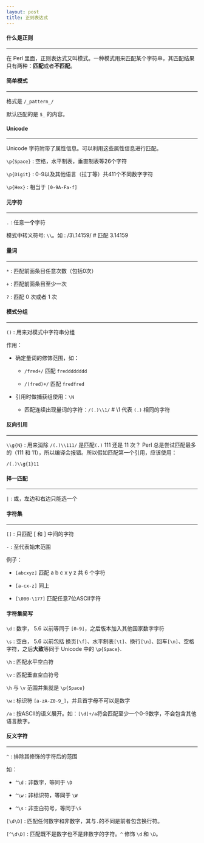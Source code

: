 ```yaml
---
layout: post
title: 正则表达式
---
```


#### 什么是正则 ####

---

在 Perl 里面，正则表达式又叫模式。一种模式用来匹配某个字符串，其匹配结果只有两种：**匹配**或者**不匹配**。


#### 简单模式 ####

---

格式是 `/_pattern_/`

默认匹配的是 `$_` 的内容。


#### Unicode ####

---

Unicode 字符附带了属性信息。可以利用这些属性信息进行匹配。

`\p{Space}` : 空格，水平制表，垂直制表等26个字符

`\p{Digit}` : 0-9以及其他语言（拉丁等）共411个不同数字字符

`\p{Hex}` : 相当于 `[0-9A-Fa-f]`

#### 元字符 ####

---

`.` : 任意**一个**字符

模式中转义符号: `\\`。如 : /3\\.14159/ # 匹配 3.14159


#### 量词 ####

---

`*` : 匹配前面条目任意次数（包括0次）

`+` : 匹配前面条目至少一次

`?` : 匹配 0 次或者 1 次

#### 模式分组 ####

---

`()` : 用来对模式中字符串分组

作用：

 - 确定量词的修饰范围，如：
  
	- `/fred+/` 匹配 `fredddddddd`

	- `/(fred)+/` 匹配 `fredfred`

 - 引用时做捕获组使用：`\N`

	- 匹配连续出现量词的字符：`/(.)\\1/` # \\1 代表 `(.)` 相同的字符 

#### 反向引用 ####

---

`\\g{N}` : 用来消除 `/(.)\\111/` 是匹配`(.)` 111 还是 11 次？ Perl 总是尝试匹配最多的（111 和 11），所以编译会报错。所以假如匹配第一个引用，应该使用：

`/(.)\\g{1}11`


#### 择一匹配 ####

---

`|` : 或，左边和右边只能选一个

#### 字符集 ####

---

`[]` : 只匹配 [ 和 ] 中间的字符

`-` : 至代表始末范围

例子：

 - `[abcxyz]` 匹配 a b c x y z 共 6 个字符

 - `[a-cx-z]` 同上

 - `[\000-\177]` 匹配任意7位ASCII字符

#### 字符集简写 ####

`\d` : 数字， 5.6 以前等同于 `[0-9]`，之后版本加入其他国家数字字符

`\s` : 空白， 5.6 以前包括 换页`[\f]`、水平制表`[\t]`、换行`[\n]`、回车`[\n]`、空格字符，之后**大致**等同于 Unicode 中的 `\p{Space}`.

`\h` : 匹配水平空白符

`\v` : 匹配垂直空白符号

`\h` 与 `\v` 范围并集就是 `\p{Space}`

`\w` : 标识符 `[a-zA-Z0-9_]`，并且首字母不可以是数字

`/a` : 按ASCII的语义展开。如：`[\d]+/a`将会匹配至少一个0-9数字，不会包含其他语言数字。


#### 反义字符 ####

--- 

`^` : 排除其修饰的字符后的范围

如：

 - `^\d` : 非数字，等同于 `\D`

 - `^\w` : 非标识符，等同于 `\W`

 - `^\s` : 非空白符号，等同于`\S`

`[\d\D]` : 匹配任何数字和非数字，其与`.`的不同是前者包含换行符。

`[^\d\D]` : 匹配既不是数字也不是非数字的字符。`^` 修饰 `\d` 和 `\D`。




